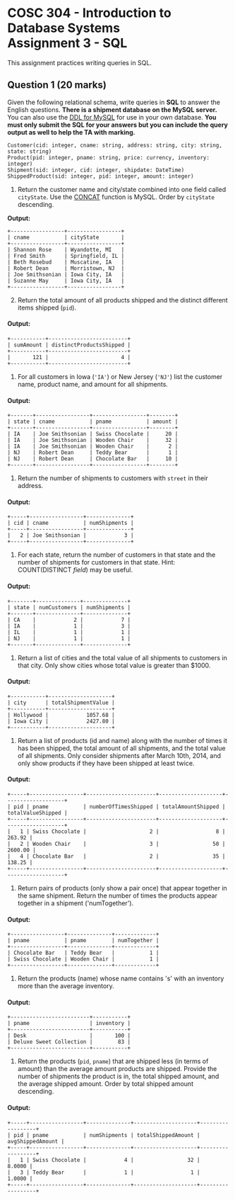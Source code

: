 # COSC 304 - Introduction to Database Systems<br>Assignment 3 - SQL

This assignment practices writing queries in SQL.

## Question 1 (20 marks)

Given the following relational schema, write queries in **SQL** to answer the English questions. **There is a shipment database on the MySQL server.** You can also use the [DDL for MySQL](ShipmentMySQL.sql) for use in your own database. **You must only submit the SQL for your answers but you can include the query output as well to help the TA with marking.**

```
Customer(cid: integer, cname: string, address: string, city: string, state: string)
Product(pid: integer, pname: string, price: currency, inventory: integer)
Shipment(sid: integer, cid: integer, shipdate: DateTime)
ShippedProduct(sid: integer, pid: integer, amount: integer)
```

1) Return the customer name and city/state combined into one field called `cityState`. Use the [CONCAT](https://dev.mysql.com/doc/refman/8.0/en/string-functions.html#function_concat) function is MySQL. Order by `cityState` descending.

**Output:**
```
+-----------------+-----------------+
| cname           | cityState       |
+-----------------+-----------------+
| Shannon Rose    | Wyandotte, MI   |
| Fred Smith      | Springfield, IL |
| Beth Rosebud    | Muscatine, IA   |
| Robert Dean     | Morristown, NJ  |
| Joe Smithsonian | Iowa City, IA   |
| Suzanne May     | Iowa City, IA   |
+-----------------+-----------------+
```

2. Return the total amount of all products shipped and the distinct different items shipped (`pid`).

#### Output:
```
+-----------+-------------------------+
| sumAmount | distinctProductsShipped |
+-----------+-------------------------+
|       121 |                       4 |
+-----------+-------------------------+
```

1. For all customers in Iowa (`'IA'`) or New Jersey (`'NJ'`) list the customer name, product name, and amount for all shipments.

#### Output:
```
+-------+-----------------+-----------------+--------+
| state | cname           | pname           | amount |
+-------+-----------------+-----------------+--------+
| IA    | Joe Smithsonian | Swiss Chocolate |     20 |
| IA    | Joe Smithsonian | Wooden Chair    |     32 |
| IA    | Joe Smithsonian | Wooden Chair    |      2 |
| NJ    | Robert Dean     | Teddy Bear      |      1 |
| NJ    | Robert Dean     | Chocolate Bar   |     10 |
+-------+-----------------+-----------------+--------+
```

1. Return the number of shipments to customers with `street` in their address.

#### Output:
```
+-----+-----------------+--------------+
| cid | cname           | numShipments |
+-----+-----------------+--------------+
|   2 | Joe Smithsonian |            3 |
+-----+-----------------+--------------+
```

1. For each state, return the number of customers in that state and the number of shipments for customers in that state. Hint: COUNT(DISTINCT *field*) may be useful.

#### Output:
```
+-------+--------------+--------------+
| state | numCustomers | numShipments |
+-------+--------------+--------------+
| CA    |            2 |            7 |
| IA    |            1 |            3 |
| IL    |            1 |            1 |
| NJ    |            1 |            1 |
+-------+--------------+--------------+
```

1. Return a list of cities and the total value of all shipments to customers in that city. Only show cities whose total value is greater than $1000.

#### Output:
```
+-----------+--------------------+
| city      | totalShipmentValue |
+-----------+--------------------+
| Hollywood |            1057.68 |
| Iowa City |            2427.80 |
+-----------+--------------------+
```

1. Return a list of products (id and name) along with the number of times it has been shipped, the total amount of all shipments, and the total value of all shipments. Only consider shipments after March 10th, 2014, and only show products if they have been shipped at least twice.

#### Output:
```
+-----+-----------------+----------------------+--------------------+-------------------+
| pid | pname           | numberOfTimesShipped | totalAmountShipped | totalValueShipped |
+-----+-----------------+----------------------+--------------------+-------------------+
|   1 | Swiss Chocolate |                    2 |                  8 |            263.92 |
|   2 | Wooden Chair    |                    3 |                 50 |           2600.00 |
|   4 | Chocolate Bar   |                    2 |                 35 |            138.25 |
+-----+-----------------+----------------------+--------------------+-------------------+
```

 1. Return pairs of products (only show a pair once) that appear together in the same shipment. Return the number of times the products appear together in a shipment ('numTogether'). 

#### Output:
```
+-----------------+--------------+-------------+
| pname           | pname        | numTogether |
+-----------------+--------------+-------------+
| Chocolate Bar   | Teddy Bear   |           1 |
| Swiss Chocolate | Wooden Chair |           1 |
+-----------------+--------------+-------------+
```

1. Return the products (name) whose name contains 's' with an inventory more than the average inventory.

#### Output:
```
+-------------------------+-----------+
| pname                   | inventory |
+-------------------------+-----------+
| Desk                    |       100 |
| Deluxe Sweet Collection |        83 |
+-------------------------+-----------+
```

1. Return the products (`pid`, `pname`) that are shipped less (in terms of amount) than the average amount products are shipped. Provide the number of shipments the product is in, the total shipped amount, and the average shipped amount. Order by total shipped amount descending.

#### Output:
```
+-----+-----------------+--------------+--------------------+------------------+
| pid | pname           | numShipments | totalShippedAmount | avgShippedAmount |
+-----+-----------------+--------------+--------------------+------------------+
|   1 | Swiss Chocolate |            4 |                 32 |           8.0000 |
|   3 | Teddy Bear      |            1 |                  1 |           1.0000 |
+-----+-----------------+--------------+--------------------+------------------+
```

